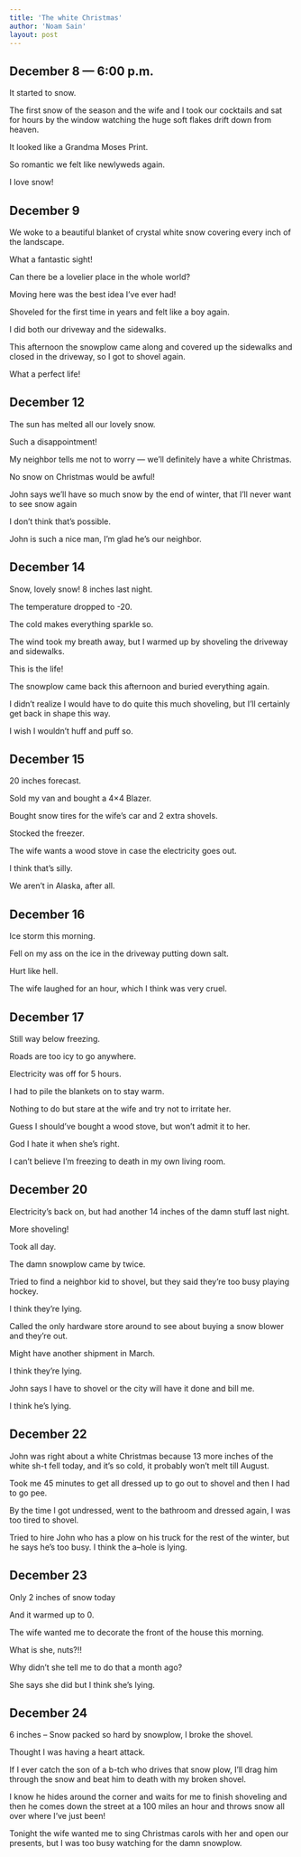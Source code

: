 ```yaml
---
title: 'The white Christmas'
author: 'Noam Sain'
layout: post
---
```


## December 8 — 6:00 p.m.

It started to snow.

The first snow of the season and the wife and I took our cocktails and sat for hours by the window watching the huge soft flakes drift down from heaven.

It looked like a Grandma Moses Print.

So romantic we felt like newlyweds again.

I love snow!

## December 9

We woke to a beautiful blanket of crystal white snow covering every inch of the landscape.

What a fantastic sight!

Can there be a lovelier place in the whole world?

Moving here was the best idea I’ve ever had!

Shoveled for the first time in years and felt like a boy again.

I did both our driveway and the sidewalks.

This afternoon the snowplow came along and covered up the sidewalks and closed in the driveway, so I got to shovel again.

What a perfect life!

## December 12

The sun has melted all our lovely snow.

Such a disappointment!

My neighbor tells me not to worry — we’ll definitely have a white Christmas.

No snow on Christmas would be awful!

John says we’ll have so much snow by the end of winter, that I’ll never want to see snow again

I don’t think that’s possible.

John is such a nice man, I’m glad he’s our neighbor.

## December 14

Snow, lovely snow! 8 inches last night.

The temperature dropped to -20.

The cold makes everything sparkle so.

The wind took my breath away, but I warmed up by shoveling the driveway and sidewalks.

This is the life!

The snowplow came back this afternoon and buried everything again.

I didn’t realize I would have to do quite this much shoveling, but I’ll certainly get back in shape this way.

I wish I wouldn’t huff and puff so.

## December 15

20 inches forecast.

Sold my van and bought a 4×4 Blazer.

Bought snow tires for the wife’s car and 2 extra shovels.

Stocked the freezer.

The wife wants a wood stove in case the electricity goes out.

I think that’s silly.

We aren’t in Alaska, after all.

## December 16

Ice storm this morning.

Fell on my ass on the ice in the driveway putting down salt.

Hurt like hell.

The wife laughed for an hour, which I think was very cruel.

## December 17

Still way below freezing.

Roads are too icy to go anywhere.

Electricity was off for 5 hours.

I had to pile the blankets on to stay warm.

Nothing to do but stare at the wife and try not to irritate her.

Guess I should’ve bought a wood stove, but won’t admit it to her.

God I hate it when she’s right.

I can’t believe I’m freezing to death in my own living room.

## December 20

Electricity’s back on, but had another 14 inches of the damn stuff last night.

More shoveling!

Took all day.

The damn snowplow came by twice.

Tried to find a neighbor kid to shovel, but they said they’re too busy playing hockey.

I think they’re lying.

Called the only hardware store around to see about buying a snow blower and they’re out.

Might have another shipment in March.

I think they’re lying.

John says I have to shovel or the city will have it done and bill me.

I think he’s lying.

## December 22

John was right about a white Christmas because 13 more inches of the white sh-t fell today, and it’s so cold, it probably won’t melt till August.

Took me 45 minutes to get all dressed up to go out to shovel and then I had to go pee.

By the time I got undressed, went to the bathroom and dressed again, I was too tired to shovel.

Tried to hire John who has a plow on his truck for the rest of the winter, but he says he’s too busy. I think the a–hole is lying.

## December 23

Only 2 inches of snow today

And it warmed up to 0.

The wife wanted me to decorate the front of the house this morning.

What is she, nuts?!!

Why didn’t she tell me to do that a month ago?

She says she did but I think she’s lying.

## December 24

6 inches – Snow packed so hard by snowplow, l broke the shovel.

Thought I was having a heart attack.

If I ever catch the son of a b-tch who drives that snow plow, I’ll drag him through the snow and beat him to death with my broken shovel.

I know he hides around the corner and waits for me to finish shoveling and then he comes down the street at a 100 miles an hour and throws snow all over where I’ve just been!

Tonight the wife wanted me to sing Christmas carols with her and open our presents, but I was too busy watching for the damn snowplow.